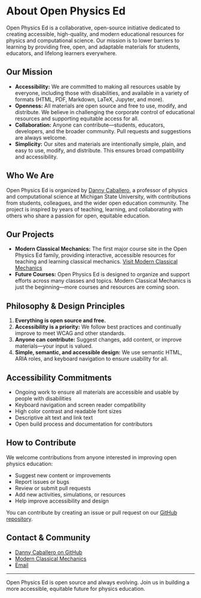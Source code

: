 # About Open Physics Ed

Open Physics Ed is a collaborative, open-source initiative dedicated to creating accessible, high-quality, and modern educational resources for physics and computational science. Our mission is to lower barriers to learning by providing free, open, and adaptable materials for students, educators, and lifelong learners everywhere.

## Our Mission
- **Accessibility:** We are committed to making all resources usable by everyone, including those with disabilities, and available in a variety of formats (HTML, PDF, Markdown, LaTeX, Jupyter, and more).
- **Openness:** All materials are open source and free to use, modify, and distribute. We believe in challenging the corporate control of educational resources and supporting equitable access for all.
- **Collaboration:** Anyone can contribute—students, educators, developers, and the broader community. Pull requests and suggestions are always welcome.
- **Simplicity:** Our sites and materials are intentionally simple, plain, and easy to use, modify, and distribute. This ensures broad compatibility and accessibility.

## Who We Are
Open Physics Ed is organized by [Danny Caballero](https://dannycab.github.io/), a professor of physics and computational science at Michigan State University, with contributions from students, colleagues, and the wider open education community. The project is inspired by years of teaching, learning, and collaborating with others who share a passion for open, equitable education.

## Our Projects
- **Modern Classical Mechanics:** The first major course site in the Open Physics Ed family, providing interactive, accessible resources for teaching and learning classical mechanics. [Visit Modern Classical Mechanics](https://dannycaballero.info/modern-classical-mechanics/)
- **Future Courses:** Open Physics Ed is designed to organize and support efforts across many classes and topics. Modern Classical Mechanics is just the beginning—more courses and resources are coming soon.

## Philosophy & Design Principles
1. **Everything is open source and free.**
2. **Accessibility is a priority:** We follow best practices and continually improve to meet WCAG and other standards.
3. **Anyone can contribute:** Suggest changes, add content, or improve materials—your input is valued.
4. **Simple, semantic, and accessible design:** We use semantic HTML, ARIA roles, and keyboard navigation to ensure usability for all.

## Accessibility Commitments
- Ongoing work to ensure all materials are accessible and usable by people with disabilities
- Keyboard navigation and screen reader compatibility
- High color contrast and readable font sizes
- Descriptive alt text and link text
- Open build process and documentation for contributors

## How to Contribute
We welcome contributions from anyone interested in improving open physics education:
- Suggest new content or improvements
- Report issues or bugs
- Review or submit pull requests
- Add new activities, simulations, or resources
- Help improve accessibility and design

You can contribute by creating an issue or pull request on our [GitHub repository](https://github.com/open-physics-ed/open-physics-ed-org.github.io).

## Contact & Community
- [Danny Caballero on GitHub](https://github.com/dannycab)
- [Modern Classical Mechanics](https://dannycaballero.info/modern-classical-mechanics/)
- [Email](mailto:danny@hellmo.space)

---

Open Physics Ed is open source and always evolving. Join us in building a more accessible, equitable future for physics education.
